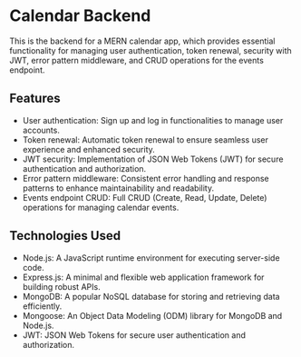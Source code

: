 # Calendar Backend

This is the backend for a MERN calendar app, which provides essential functionality for managing user authentication, token renewal, security with JWT, error pattern middleware, and CRUD operations for the events endpoint.

## Features

- User authentication: Sign up and log in functionalities to manage user accounts.
- Token renewal: Automatic token renewal to ensure seamless user experience and enhanced security.
- JWT security: Implementation of JSON Web Tokens (JWT) for secure authentication and authorization.
- Error pattern middleware: Consistent error handling and response patterns to enhance maintainability and readability.
- Events endpoint CRUD: Full CRUD (Create, Read, Update, Delete) operations for managing calendar events.

## Technologies Used

- Node.js: A JavaScript runtime environment for executing server-side code.
- Express.js: A minimal and flexible web application framework for building robust APIs.
- MongoDB: A popular NoSQL database for storing and retrieving data efficiently.
- Mongoose: An Object Data Modeling (ODM) library for MongoDB and Node.js.
- JWT: JSON Web Tokens for secure user authentication and authorization.
